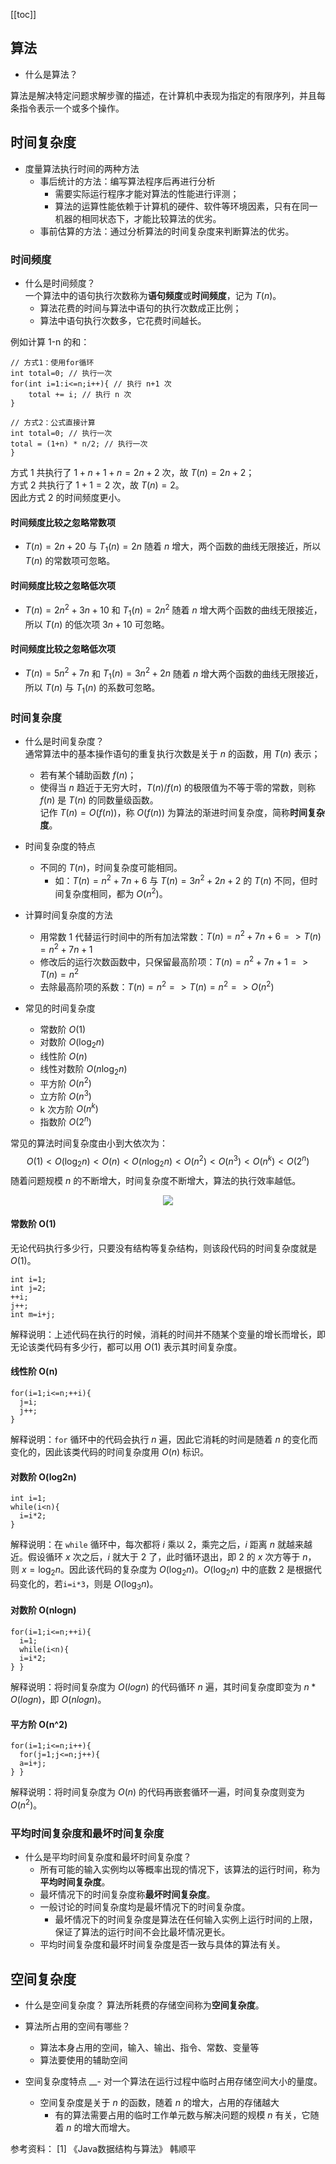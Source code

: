[[toc]]
## 算法

- 什么是算法？

算法是解决特定问题求解步骤的描述，在计算机中表现为指定的有限序列，并且每条指令表示一个或多个操作。

## 时间复杂度

- 度量算法执行时间的两种方法
  - 事后统计的方法：编写算法程序后再进行分析
    - 需要实际运行程序才能对算法的性能进行评测；
    - 算法的运算性能依赖于计算机的硬件、软件等环境因素，只有在同一机器的相同状态下，才能比较算法的优劣。 
  - 事前估算的方法：通过分析算法的时间复杂度来判断算法的优劣。
  
### 时间频度
- 什么是时间频度？   
一个算法中的语句执行次数称为**语句频度**或**时间频度**，记为 $T(n)$。
  - 算法花费的时间与算法中语句的执行次数成正比例；
  - 算法中语句执行次数多，它花费时间越长。

例如计算 1-n 的和：
```
// 方式1：使用for循环
int total=0; // 执行一次
for(int i=1:i<=n;i++){ // 执行 n+1 次
    total += i; // 执行 n 次
}

// 方式2：公式直接计算
int total=0; // 执行一次
total = (1+n) * n/2; // 执行一次
}
```
方式 1 共执行了 $1+n+1+n=2n+2$ 次，故 $T(n)=2n+2$；  
方式 2 共执行了 $1+1=2$ 次，故 $T(n)=2$。  
因此方式 2 的时间频度更小。

#### 时间频度比较之忽略常数项
- $T(n)=2n+20$ 与 $T_1(n)=2n$ 随着 $n$ 增大，两个函数的曲线无限接近，所以 $T(n)$ 的常数项可忽略。

#### 时间频度比较之忽略低次项
- $T(n)=2n^2+3n+10$ 和 $T_1(n)=2n^2$ 随着 $n$ 增大两个函数的曲线无限接近，所以 $T(n)$ 的低次项 $3n+10$ 可忽略。

#### 时间频度比较之忽略低次项
- $T(n)=5n^2+7n$ 和 $T_1(n)=3n^2 + 2n$ 随着 $n$ 增大两个函数的曲线无限接近，所以 $T(n)$ 与 $T_1(n)$ 的系数可忽略。


### 时间复杂度
- 什么是时间复杂度？   
通常算法中的基本操作语句的重复执行次数是关于 $n$ 的函数，用 $T(n)$ 表示；
  - 若有某个辅助函数 $f(n)$；
  - 使得当 $n$ 趋近于无穷大时，$T(n)/f(n)$ 的极限值为不等于零的常数，则称 $f(n)$ 是 $T(n)$ 的同数量级函数。  
记作 $T(n) = O(f(n))$，称 $O(f(n))$ 为算法的渐进时间复杂度，简称**时间复杂度**。

- 时间复杂度的特点
  - 不同的 $T(n)$，时间复杂度可能相同。
    - 如：$T(n)=n^2+7n+6$ 与 $T(n)=3n^2+2n+2$ 的 $T(n)$ 不同，但时间复杂度相同，都为 $O(n^2)$。
    
- 计算时间复杂度的方法
  - 用常数 1 代替运行时间中的所有加法常数：$T(n)=n^2+7n+6 => T(n)=n^2+7n+1$
  - 修改后的运行次数函数中，只保留最高阶项：$T(n)=n^2+7n+1 => T(n)=n^2$
  - 去除最高阶项的系数：$T(n)=n^2 => T(n)=n^2 => O(n^2)$

- 常见的时间复杂度
  - 常数阶 $O(1)$
  - 对数阶 $O(\log_2n)$
  - 线性阶 $O(n)$
  - 线性对数阶 $O(n\log_2n)$
  - 平方阶 $O(n^2)$
  - 立方阶 $O(n^3)$
  - k 次方阶 $O(n^k)$
  - 指数阶 $O(2^n)$  
  
常见的算法时间复杂度由小到大依次为：$$Ο(1)<Ο(\log_2n)<Ο(n)<Ο(n\log_2n)<Ο(n^2)<Ο(n^3)<Ο(n^k)<Ο(2^n)$$
随着问题规模 $n$ 的不断增大，时间复杂度不断增大，算法的执行效率越低。

<div align="center">
    <img src="https://blog-review-notes.oss-cn-beijing.aliyuncs.com/algorithm/data-structures/_images/常见的时间复杂度函数对比.png">
</div>

#### 常数阶 O(1)
无论代码执行多少行，只要没有结构等复杂结构，则该段代码的时间复杂度就是 $O(1)$。
```
int i=1;
int j=2;
++i;
j++;
int m=i+j;
```
解释说明：上述代码在执行的时候，消耗的时间并不随某个变量的增长而增长，即无论该类代码有多少行，都可以用 $O(1)$ 表示其时间复杂度。

#### 线性阶 O(n)
```
for(i=1;i<=n;++i){
  j=i;
  j++;
}
```
解释说明：`for` 循环中的代码会执行 $n$ 遍，因此它消耗的时间是随着 $n$ 的变化而变化的，因此该类代码的时间复杂度用 $O(n)$ 标识。

#### 对数阶 O(log2n)
```
int i=1;
while(i<n){
  i=i*2;
}
```
解释说明：在 `while` 循环中，每次都将 $i$ 乘以 2，乘完之后，$i$ 距离 $n$ 就越来越近。假设循环 $x$ 次之后，$i$ 就大于 2 了，此时循环退出，即 2 的 $x$ 次方等于 $n$，
则 $x=\log_2n$。因此该代码的复杂度为 $O(\log_2n)$。$O(\log_2n)$ 中的底数 2 是根据代码变化的，若`i=i*3`，则是 $O(\log_3n)$。

#### 对数阶 O(nlogn)
```
for(i=1;i<=n;++i){
  i=1;
  while(i<n){
  i=i*2;
} }
```
解释说明：将时间复杂度为 $O(logn)$ 的代码循环 $n$ 遍，其时间复杂度即变为 $n*O(logn)$，即 $O(nlogn)$。

#### 平方阶 O(n^2)
```
for(i=1;i<=n;i++){
  for(j=1;j<=n;j++){
  a=i+j;
} }
```
解释说明：将时间复杂度为 $O(n)$ 的代码再嵌套循环一遍，时间复杂度则变为 $O(n^2)$。 

### 平均时间复杂度和最坏时间复杂度
- 什么是平均时间复杂度和最坏时间复杂度？
  - 所有可能的输入实例均以等概率出现的情况下，该算法的运行时间，称为**平均时间复杂度**。
  - 最坏情况下的时间复杂度称**最坏时间复杂度**。
  - 一般讨论的时间复杂度均是最坏情况下的时间复杂度。
    - 最坏情况下的时间复杂度是算法在任何输入实例上运行时间的上限，保证了算法的运行时间不会比最坏情况更长。
  - 平均时间复杂度和最坏时间复杂度是否一致与具体的算法有关。

## 空间复杂度
- 什么是空间复杂度？
算法所耗费的存储空间称为**空间复杂度**。

- 算法所占用的空间有哪些？
  - 算法本身占用的空间，输入、输出、指令、常数、变量等
  - 算法要使用的辅助空间
  
- 空间复杂度特点
  __- 对一个算法在运行过程中临时占用存储空间大小的量度。
  - 空间复杂度是关于 $n$ 的函数，随着 $n$ 的增大，占用的存储越大
    - 有的算法需要占用的临时工作单元数与解决问题的规模 $n$ 有关，它随着 $n$ 的增大而增大。


  
 参考资料： 
[1] 《Java数据结构与算法》 韩顺平